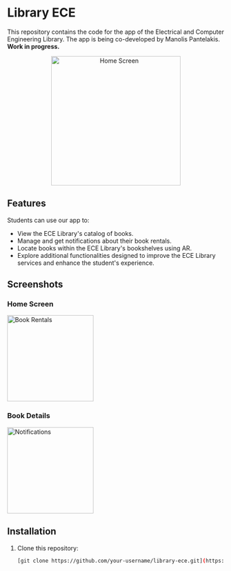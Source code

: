 # Library ECE

This repository contains the code for the app of the Electrical and Computer Engineering Library. The app is being co-developed by Manolis Pantelakis. **Work in progress.**

<p align="center">
<img src="https://github.com/user-attachments/assets/31754878-abfb-418b-bfb5-ec6f75de5435" alt="Home Screen" width="300">

## Features

Students can use our app to:
- View the ECE Library's catalog of books.
- Manage and get notifications about their book rentals.
- Locate books within the ECE Library's bookshelves using AR.
- Explore additional functionalities designed to improve the ECE Library services and enhance the student's experience.

## Screenshots

### Home Screen
<img src="https://github.com/user-attachments/assets/b72bf4ef-f074-4aff-829b-7719f9764f76" alt="Book Rentals" width="200">

### Book Details
<img src="https://github.com/user-attachments/assets/81767219-e714-46df-bc07-44ee8bd9f1bf" alt="Notifications" width="200">


## Installation

1. Clone this repository:
   ```bash
   [git clone https://github.com/your-username/library-ece.git](https://github.com/stratosreppas/LibraryECE-App.git)


